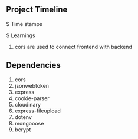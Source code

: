 ## Project Timeline

$ Time stamps





$ Learnings
1. cors are used to connect frontend with backend


## Dependencies
1. cors 
2. jsonwebtoken
3. express
4. cookie-parser
5. cloudinary
6. express-fileupload 
7. dotenv
8. mongooose
9. bcrypt



